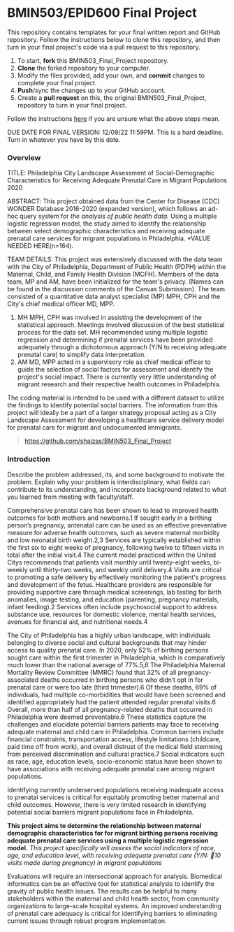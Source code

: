 # BMIN503/EPID600 Final Project

This repository contains templates for your final written report and GitHub repository. Follow the instructions below to clone this repository, and then turn in your final project's code via a pull request to this repository.


1. To start, **fork** this BMIN503_Final_Project repository.
1. **Clone** the forked repository to your computer.
1. Modify the files provided, add your own, and **commit** changes to complete your final project.
1. **Push**/sync the changes up to your GitHub account.
1. Create a **pull request** on this, the original BMIN503_Final_Project, repository to turn in your final project.


Follow the instructions [here][forking] if you are unsure what the above steps mean.

DUE DATE FOR FINAL VERSION: 12/09/22 11:59PM. This is a hard deadline. Turn in whatever you have by this date.


<!-- Links -->
[forking]: https://guides.github.com/activities/forking/

### Overview
TITLE: Philadelphia City Landscape Assessment of Social-Demographic Characteristics for Receiving Adequate Prenatal Care in Migrant Populations 2020

ABSTRACT: This project obtained data from the Center for Disease (CDC) WONDER Database 2016-2020 (expanded version), which follows an ad-hoc query system for *the analysis of public health data.* Using a multiple logistic regression model, the study aimed to identify the relationship between select demographic characteristics and receiving adequate prenatal care services for migrant populations in Philadelphia. *VALUE NEEDED HERE(n=164). 

TEAM DETAILS: This project was extensively discussed with the data team with the City of Philadelphia, Department of Public Health (PDPH) within the Maternal, Child, and Family Health Division (MCFH). Members of the data team, MP and AM, have been initialized for the team's privacy. (Names can be found in the discussion comments of the Canvas Submission). The team consisted of a quantitative data analyst specialist (MP) MPH, CPH and the City's chief medical officer MD, MPP. 

1. MH MPH, CPH was involved in assisting the development of the statistical approach. Meetings involved discussion of the best statistical process for the data set. MH recommended using multiple logistic regression and determining if prenatal services have been provided adequately through a dichotomous approach (Y/N to receiving adequate prenatal care) to simplify data interpretation. 
1. AM MD, MPP acted in a supervisory role as chief medical officer to guide the selection of social factors for assessment and identify the project's social impact. There is currently very little understanding of migrant research and their respective health outcomes in Philadelphia.

The coding material is intended to be used with a different dataset to utilize the findings to identify potential social barriers. The information from this project will ideally be a part of a larger strategy proposal acting as a City Landscape Assessment for developing a healthcare service delivery model for prenatal care for migrant and undocumented immigrants. 

>https://github.com/shaizas/BMIN503_Final_Project 

### Introduction 
Describe the problem addressed, its, and some background to motivate the problem. Explain why your problem is interdisciplinary, what fields can contribute to its understanding, and incorporate background related to what you learned from meeting with faculty/staff.

Comprehensive prenatal care has been shown to lead to improved health outcomes for both mothers and newborns.1 If sought early in a birthing person’s pregnancy, antenatal care can be used as an effective preventative measure for adverse health outcomes, such as severe maternal morbidity and low neonatal birth weight.2,3 Services are typically established within the first six to eight weeks of pregnancy, following twelve to fifteen visits in total after the initial visit.4 The current model practiced within the United Citys recommends that patients visit monthly until twenty-eight weeks, bi-weekly until thirty-two weeks, and weekly until delivery.4 Visits are critical to promoting a safe delivery by effectively monitoring the patient's progress and development of the fetus. Healthcare providers are responsible for providing supportive care through medical screenings, lab testing for birth anomalies, image testing, and education (parenting, pregnancy materials, infant feeding).2 Services often include psychosocial support to address substance use, resources for domestic violence, mental health services, avenues for financial aid, and nutritional needs.4

The City of Philadelphia has a highly urban landscape, with individuals belonging to diverse social and cultural backgrounds that may hinder access to quality prenatal care. In 2020, only 52% of birthing persons sought care within the first trimester in Philadelphia, which is comparatively much lower than the national average of 77%.5,6 The Philadelphia Maternal Mortality Review Committee (MMRC) found that 32% of all pregnancy-associated deaths occurred in birthing persons who didn’t opt in for prenatal care or were too late (third trimester).6  Of these deaths, 69% of individuals, had multiple co-morbidities that would have been screened and identified appropriately had the patient attended regular prenatal visits.6 Overall, more than half of all pregnancy-related deaths that occurred in Philadelphia were deemed preventable.6 These statistics capture the challenges and elucidate potential barriers patients may face to receiving adequate maternal and child care in Philadelphia.  Common barriers include financial constraints, transportation access, lifestyle limitations (childcare, paid time off from work), and overall distrust of the medical field stemming from perceived discrimination and cultural practice.7 Social indicators such as race, age, education levels, socio-economic status have been shown to have associations with receiving adequate prenatal care among migrant populations.  

Identifying currently underserved populations receiving inadequate access to prenatal services is critical for equitably promoting better maternal and child outcomes. However, there is very limited research in identifying potential social barriers migrant populations face in Philadelphia.

**This project aims to determine the relationship between maternal demographic characteristics for for migrant birthing persons receiving adequate prenatal care services using a multiple logistic regression model.**  *This project specifically will assess the social indicators of race, age, and education level, with receiving adequate prenatal care (Y/N: 10 visits made during pregnancy) in migrant populations*

Evaluations will require an intersectional approach for analysis. Biomedical informatics can be an effective tool for statistical analysis to identify the gravity of public health issues. The results can be helpful to many stakeholders within the maternal and child health sector, from community organizations to large-scale hospital systems. An improved understanding of prenatal care adequacy is critical for identifying barriers to eliminating current issues through robust program implementation. 
